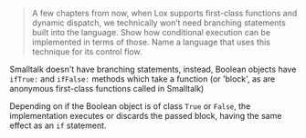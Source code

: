 > A few chapters from now, when Lox supports first-class functions and dynamic dispatch, we technically won’t need branching statements built into the language.
> Show how conditional execution can be implemented in terms of those. Name a language that uses this technique for its control flow.

Smalltalk doesn't have branching statements, instead, Boolean objects have `ifTrue:` and `ifFalse:`
methods which take a function (or 'block', as are anonymous first-class functions called in
Smalltalk)

Depending on if the Boolean object is of class `True` or `False`, the implementation executes or
discards the passed block, having the same effect as an `if` statement.

